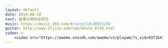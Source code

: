 ```yaml
---
layout: default
date: 2019-08-18
text: 故事你真的在听吗
music: https://music.163.com/#/song?id=28815250
guitar: http://www.17jita.com/tab/whole_8719.html
video: >
    <video src="https://aweme.snssdk.com/aweme/v1/playwm/?s_vid=93f1b41336a8b7a442dbf1c29c6bbc566e078fb42bcb1f4c67ec657a5c7de81487665aec858828139a01369af30298c2c155630f7a20e3fa1fdb8eb6fa1c255c&amp;line=0" poster="https://p1.pstatp.com/large/tos-cn-p-0015/71ad5869d57b46bda6c69eca924c3ad6.jpg" type="video/mp4" preload="auto" controls="controls" style="width: 100%;"></video>
---
```

